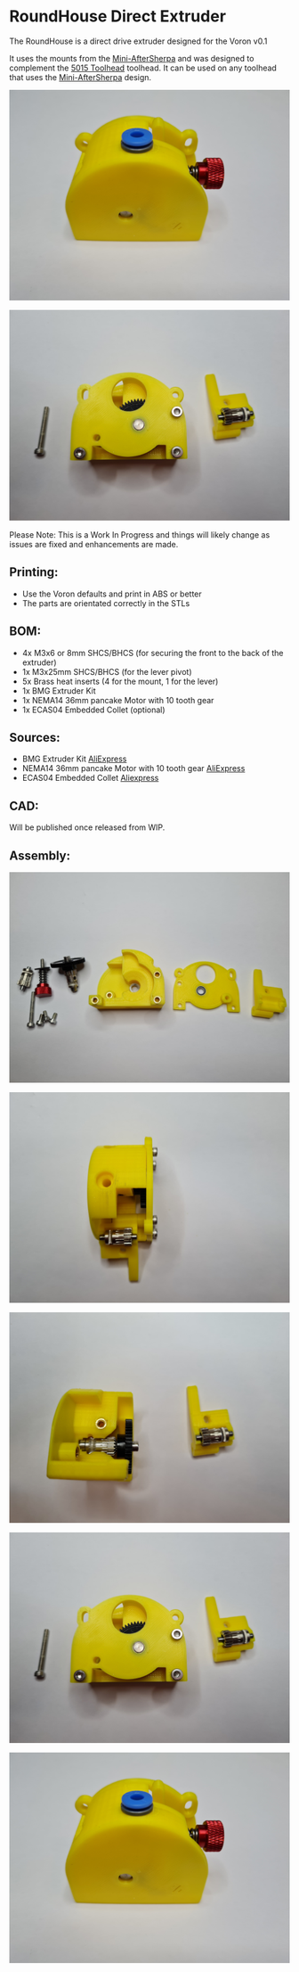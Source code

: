 # RoundHouse Direct Extruder

The RoundHouse is a direct drive extruder designed for the Voron v0.1

It uses the mounts from the [Mini-AfterSherpa](https://github.com/KurioHonoo/Mini-AfterSherpa) and was designed to complement the [5015 Toolhead](https://github.com/waytotheweb/voron/tree/main/V0/5015_Toolhead) toolhead. It can be used on any toolhead that uses the [Mini-AfterSherpa](https://github.com/KurioHonoo/Mini-AfterSherpa) design.

![roundhouse](images/roundhouse.jpg)

![rear](images/rear.jpg)

Please Note: This is a Work In Progress and things will likely change as issues are fixed and enhancements are made.


## Printing:

- Use the Voron defaults and print in ABS or better
- The parts are orientated correctly in the STLs

## BOM:

- 4x M3x6 or 8mm SHCS/BHCS (for securing the front to the back of the extruder)
- 1x M3x25mm  SHCS/BHCS (for the lever pivot)
- 5x Brass heat inserts (4 for the mount, 1 for the lever)
- 1x BMG Extruder Kit 
- 1x NEMA14 36mm pancake Motor with 10 tooth gear
- 1x ECAS04 Embedded Collet (optional)

## Sources:

- BMG Extruder Kit [AliExpress](https://www.aliexpress.com/item/4000021186440.html)
- NEMA14 36mm pancake Motor with 10 tooth gear [AliExpress](https://www.aliexpress.com/item/1005003056906725.html)
- ECAS04 Embedded Collet [Aliexpress](https://www.aliexpress.com/item/1005002538357279.html)

## CAD:

Will be published once released from WIP.

## Assembly:

![parts](images/parts.jpg)

![lever](images/lever.jpg)

![maingear](images/maingear.jpg)

![rear](images/rear.jpg)

![roundhouse](images/roundhouse.jpg)
